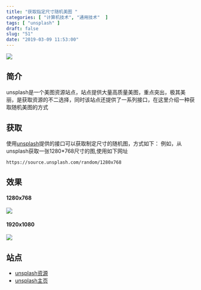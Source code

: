 ```yaml
---
title: "获取指定尺寸随机美图 "
categories: [ "计算机技术", "通用技术"  ]
tags: [ "unsplash" ]
draft: false
slug: "51"
date: "2019-03-09 11:53:00"
---
```



![](https://source.unsplash.com/random/1366x768)
## 简介
unsplash是一个美图资源站点，站点提供大量高质量美图，重点突出，极其美丽，是获取资源的不二选择，同时该站点还提供了一系列接口，在这里介绍一种获取随机美图的方式
## 获取
使用[unsplash](https://unsplash.com/)提供的接口可以获取制定尺寸的随机图，方式如下：
例如，从unsplash获取一张1280*768尺寸的图,使用如下网址
```
https://source.unsplash.com/random/1280x768
```
## 效果

#### 1280x768
![](https://source.unsplash.com/random/1280x768)
#### 1920x1080
![](https://source.unsplash.com/random/1920x1080)

## 站点
* [unsplash资源](https://source.unsplash.com/)
* [unsplash主页](https://unsplash.com/)